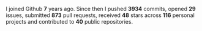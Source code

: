 
I joined Github **7** years ago. Since then I pushed **3934** commits, opened **29** issues, submitted **873** pull requests, received **48** stars across **116** personal projects and contributed to **40** public repositories.
